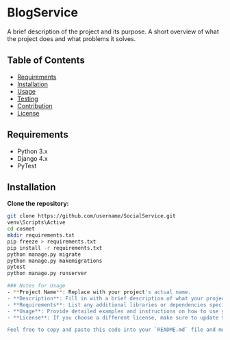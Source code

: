 # BlogService

A brief description of the project and its purpose. A short overview of what the project does and what problems it solves.

## Table of Contents

- [Requirements](#requirements)
- [Installation](#installation)
- [Usage](#usage)
- [Testing](#testing)
- [Contribution](#contribution)
- [License](#license)

## Requirements

- Python 3.x
- Django 4.x
- PyTest

## Installation

**Clone the repository:**

```bash
git clone https://github.com/username/SocialService.git
venv\Scripts\Active
cd cosmet
mkdir requirements.txt
pip freeze > requirements.txt
pip install -r requirements.txt
python manage.py migrate
python manage.py makemigrations
pytest
python manage.py runserver

### Notes for Usage
- **Project Name**: Replace with your project's actual name.
- **Description**: Fill in with a brief description of what your project does.
- **Requirements**: List any additional libraries or dependencies specific to your project.
- **Usage**: Provide detailed examples and instructions on how to use your application.
- **License**: If you choose a different license, make sure to update the license section accordingly.

Feel free to copy and paste this code into your `README.md` file and modify it as necessary!
